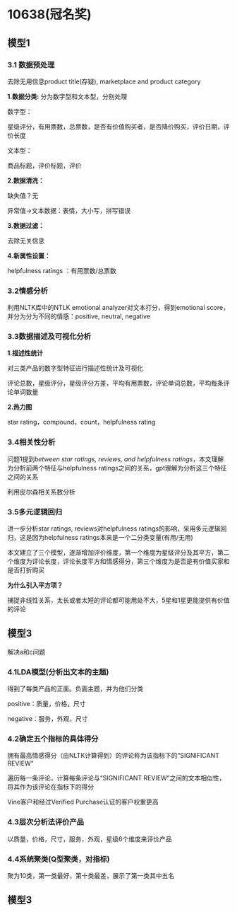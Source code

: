 # 10638(冠名奖)

## 模型1

### 3.1 数据预处理

去除无用信息product title(存疑), marketplace and product category  

**1.数据分类:** 分为数字型和文本型，分别处理

数字型：

星级评分，有用票数，总票数，是否有价值购买者，是否降价购买，评价日期，评价长度

文本型：

商品标题，评价标题，评价

**2.数据清洗：**

缺失值？无

异常值->文本数据：表情，大小写，拼写错误

**3.数据过滤：**

去除无关信息

**4.新属性设置：**

helpfulness ratings ：有用票数/总票数

### 3.2情感分析

利用NLTK库中的NTLK emotional analyzer对文本打分，得到emotional score，并分为分为不同的情感：positive, neutral, negative

### 3.3数据描述及可视化分析

**1.描述性统计**

对三类产品的数字型特征进行描述性统计及可视化

评论总数，星级评分，星级评分方差，平均有用票数，评论单词总数，平均每条评论单词数量

**2.热力图**

star rating，compound，count，helpfulness rating  

### 3.4相关性分析

问题1提到*between star ratings, reviews, and helpfulness ratings*，本文理解为分析前两个特征与helpfulness ratings之间的关系，gpt理解为分析这三个特征之间的关系

利用皮尔森相关系数分析

### 3.5多元逻辑回归

进一步分析star ratings, reviews对helpfulness ratings的影响，采用多元逻辑回归，这是因为helpfulness ratings本来是一个二分类变量(有用/无用)

本文建立了三个模型，逐渐增加评价维度，第一个维度为星级评分及其平方，第二个维度为评论长度，评论长度平方和情感得分，第三个维度为是否是有价值买家和是否打折购买

**为什么引入平方项？**

捕捉非线性关系，太长或者太短的评论都可能用处不大，5星和1星更能提供有价值的评论

## 模型3

解决a和c问题

### 4.1LDA模型(分析出文本的主题)

得到了每类产品的正面。负面主题，并为他们分类

positive：质量，价格，尺寸

negative：服务，外观，尺寸

### 4.2确定五个指标的具体得分

拥有最高情感得分（由NLTK计算得到）的评论称为该指标下的“SIGNIFICANT REVIEW”

遍历每一条评论，计算每条评论与“SIGNIFICANT REVIEW”之间的文本相似性，将其作为该评论在指标下的得分

Vine客户和经过Verified Purchase认证的客户权重更高

### 4.3层次分析法评价产品

以质量，价格，尺寸，服务，外观，星级6个维度来评价产品

### 4.4系统聚类(Q型聚类，对指标)

聚为10类，第一类最好，第十类最差，展示了第一类其中五名

## 模型3
